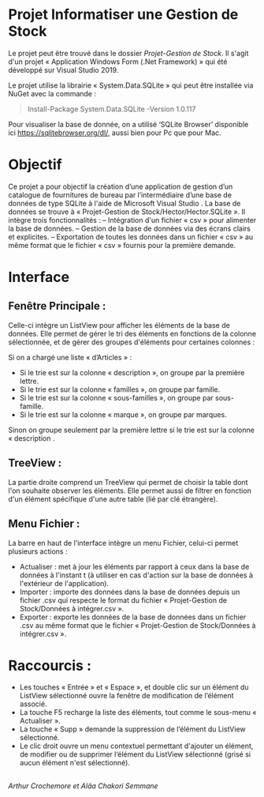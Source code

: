 # Projet Informatiser une Gestion de Stock

Le projet peut être trouvé dans le dossier _Projet-Gestion de Stock_. Il s'agit d'un projet « Application Windows Form (.Net Framework) » qui été développé sur Visual Studio 2019.

Le projet utilise la librairie « System.Data.SQLite » qui peut être installée via NuGet avec la commande : 
> Install-Package System.Data.SQLite -Version 1.0.117

Pour visualiser la base de donnée, on a utilisé ‘SQLite Browser’ disponible ici https://sqlitebrowser.org/dl/, aussi bien pour Pc que pour Mac.

# Objectif 

Ce projet a pour objectif la création d’une application de gestion d’un catalogue de fournitures de bureau par l’intermédiaire d’une base de données de type SQLite à l'aide de Microsoft Visual Studio .
La base de données se trouve à « Projet-Gestion de Stock/Hector/Hector.SQLite ».
Il intègre trois fonctionnalités :
– Intégration d'un fichier « csv » pour alimenter la base de données.
– Gestion de la base de données via des écrans clairs et explicites.
– Exportation de toutes les données dans un fichier « csv » au même format que le fichier « csv » fournis pour la première demande.

# Interface

## Fenêtre Principale :
Celle-ci intègre un ListView pour afficher les éléments de la base de données. Elle permet de gérer le tri des éléments en fonctions de la colonne sélectionnée, et de gérer des groupes d'éléments pour certaines colonnes :

Si on a chargé une liste « d’Articles » :
- Si le trie est sur la colonne « description », on groupe par la première lettre.
- Si le trie est sur la colonne « familles », on groupe par famille.
- Si le trie est sur la colonne « sous-familles », on groupe par sous-famille.
- Si le trie est sur la colonne « marque », on groupe par marques.

Sinon on groupe seulement par la première lettre si le trie est sur la colonne « description .

## TreeView :
La partie droite comprend un TreeView qui permet de choisir la table dont l'on souhaite observer les éléments. Elle permet aussi de filtrer en fonction d'un élément spécifique d'une autre table (lié par clé étrangère).

## Menu Fichier :
La barre en haut de l'interface intègre un menu Fichier, celui-ci permet plusieurs actions :
- Actualiser : met à jour les éléments par rapport à ceux dans la base de données à l'instant t (à utiliser en cas d'action sur la base de données à l'extérieur de l'application).
- Importer : importe des données dans la base de données depuis un fichier .csv qui respecte le format du fichier « Projet-Gestion de Stock/Données à intégrer.csv ».
- Exporter : exporte les données de la base de données dans un fichier .csv au même format que le fichier « Projet-Gestion de Stock/Données à intégrer.csv ».

# Raccourcis :

- Les touches « Entrée » et « Espace », et double clic sur un élément du ListView sélectionné ouvre la fenêtre de modification de l’élément associé.
- La touche F5 recharge la liste des éléments, tout comme le sous-menu « Actualiser ».
- La touche « Supp » demande la suppression de l‘élément du ListView sélectionné.
- Le clic droit ouvre un menu contextuel permettant d'ajouter un élément, de modifier ou de supprimer l‘élément du ListView sélectionné (grisé si aucun élément n'est sélectionné).

##

_Arthur Crochemore et Alâa Chakori Semmane_
